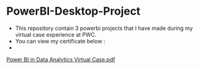 # PowerBI-Desktop-Project

* This repository contain 3 powerbi projects that I have made during my virtual case experience at PWC.
*  You can view my certificate below :
*  
[Power BI in Data Analytics Virtual Case.pdf](https://github.com/meet5398/PowerBI-Desktop-Project/files/11547121/Power.BI.in.Data.Analytics.Virtual.Case.pdf)
